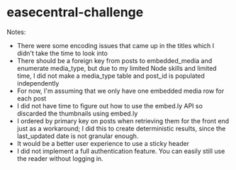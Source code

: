 # easecentral-challenge
Notes:
- There were some encoding issues that came up in the titles which I didn't take the time to look into
- There should be a foreign key from posts to embedded_media and enumerate media_type, but due to my limited Node
skills and limited time, I did not make a media_type table and post_id is populated independently
- For now, I'm assuming that we only have one embedded media row for each post
- I did not have time to figure out how to use the embed.ly API so discarded the thumbnails using embed.ly
- I ordered by primary key on posts when retrieving them for the front end just as a workaround; I did this to create
deterministic results, since the last_updated date is not granular enough.
- It would be a better user experience to use a sticky header
- I did not implement a full authentication feature. You can easily still use the reader without logging in.
